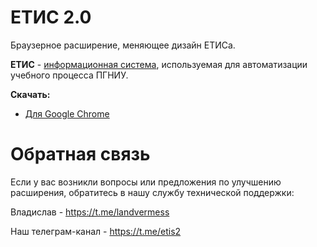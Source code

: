 # ЕТИС 2.0
Браузерное расширение, меняющее дизайн ЕТИСа. 

**ЕТИС** - [информационная система](https://k.psu.ru/centre/etis-about), используемая для автоматизации учебного процесса ПГНИУ.

**Скачать:**
- [Для Google Chrome](https://chrome.google.com/webstore/detail/%D0%B5%D1%82%D0%B8%D1%81-20/lnggbapghkjneppcomlegoocpdeaiafa?hl=en-US)

# Обратная связь

Если у вас возникли вопросы или предложения по улучшению расширения, обратитесь в нашу службу технической поддержки:

Владислав - https://t.me/landvermess

Наш телеграм-канал - https://t.me/etis2
